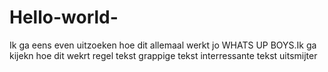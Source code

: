 # Hello-world-
Ik ga eens even uitzoeken hoe dit allemaal werkt
jo WHATS UP BOYS.Ik ga kijekn hoe dit wekrt 
regel
tekst
grappige tekst
interressante tekst 
uitsmijter
